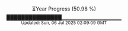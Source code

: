 <p align="center">
⏳Year Progress (50.98 %) <br>
███████████████▁▁▁▁▁▁▁▁▁▁▁▁▁▁▁ <br>
<sub>Updated: Sun, 06 Jul 2025 02:09:09 GMT</sub>
</p>

